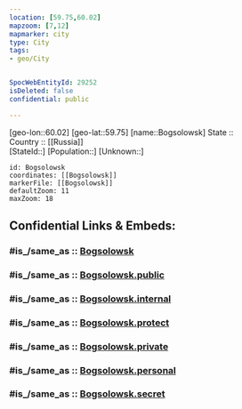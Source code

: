 ```yaml
---
location: [59.75,60.02] 
mapzoom: [7,12] 
mapmarker: city 
type: City
tags:
- geo/City


SpocWebEntityId: 29252
isDeleted: false
confidential: public

---
```

[geo-lon::60.02] 
[geo-lat::59.75] 
[name::Bogsolowsk] 
State ::  
Country :: [[Russia]]  
[StateId::] 
[Population::] 
[Unknown::] 


```leaflet
id: Bogsolowsk
coordinates: [[Bogsolowsk]] 
markerFile: [[Bogsolowsk]] 
defaultZoom: 11 
maxZoom: 18
```


## Confidential Links & Embeds: 

### #is_/same_as :: [Bogsolowsk](/_Standards/Earth/Continent/Asia/Asia~North/Asia~Ural/Sverdlovsk_Oblast/City/Bogsolowsk.md) 

### #is_/same_as :: [Bogsolowsk.public](/_public/Earth/Continent/Asia/Asia~North/Asia~Ural/Sverdlovsk_Oblast/City/Bogsolowsk.public.md) 

### #is_/same_as :: [Bogsolowsk.internal](/_internal/Earth/Continent/Asia/Asia~North/Asia~Ural/Sverdlovsk_Oblast/City/Bogsolowsk.internal.md) 

### #is_/same_as :: [Bogsolowsk.protect](/_protect/Earth/Continent/Asia/Asia~North/Asia~Ural/Sverdlovsk_Oblast/City/Bogsolowsk.protect.md) 

### #is_/same_as :: [Bogsolowsk.private](/_private/Earth/Continent/Asia/Asia~North/Asia~Ural/Sverdlovsk_Oblast/City/Bogsolowsk.private.md) 

### #is_/same_as :: [Bogsolowsk.personal](/_personal/Earth/Continent/Asia/Asia~North/Asia~Ural/Sverdlovsk_Oblast/City/Bogsolowsk.personal.md) 

### #is_/same_as :: [Bogsolowsk.secret](/_secret/Earth/Continent/Asia/Asia~North/Asia~Ural/Sverdlovsk_Oblast/City/Bogsolowsk.secret.md)

